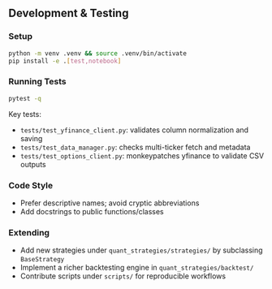 ## Development & Testing

### Setup

```bash
python -m venv .venv && source .venv/bin/activate
pip install -e .[test,notebook]
```

### Running Tests

```bash
pytest -q
```

Key tests:

- `tests/test_yfinance_client.py`: validates column normalization and saving
- `tests/test_data_manager.py`: checks multi-ticker fetch and metadata
- `tests/test_options_client.py`: monkeypatches yfinance to validate CSV outputs

### Code Style

- Prefer descriptive names; avoid cryptic abbreviations
- Add docstrings to public functions/classes

### Extending

- Add new strategies under `quant_strategies/strategies/` by subclassing `BaseStrategy`
- Implement a richer backtesting engine in `quant_strategies/backtest/`
- Contribute scripts under `scripts/` for reproducible workflows

